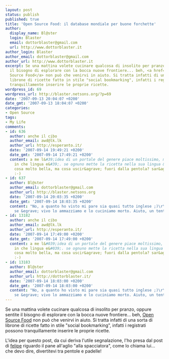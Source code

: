 ```yaml
---
layout: post
status: publish
published: true
title: 'Open Source Food: il database mondiale per buone forchette'
author:
  display_name: Bl@ster
  login: Blaster
  email: dottorblaster@gmail.com
  url: http://www.dottorblaster.it
author_login: Blaster
author_email: dottorblaster@gmail.com
author_url: http://www.dottorblaster.it
excerpt: Se una mattina volete cucinare qualcosa di insolito per pranzo, oppure sentite
  il bisogno di esplorare con la bocca nuove frontiere... beh, <a href="http://opensourcefood.com">Open
  Source Food</a> non può che venirvi in aiuto. Si tratta infatti di una sorta di
  librone di ricette fatto in stile "social bookmarking", infatti i registrati possono
  tranquillamente inserire le proprie ricette.
wordpress_id: 69
wordpress_url: http://blaster.netsons.org/?p=69
date: '2007-09-13 20:04:07 +0200'
date_gmt: '2007-09-13 18:04:07 +0200'
categories:
- Open Source
tags:
- My Life
comments:
- id: 636
  author: anche il cibo
  author_email: awd@lk.lk
  author_url: http://esperanto.it/
  date: '2007-09-14 19:49:21 +0200'
  date_gmt: '2007-09-14 17:49:21 +0200'
  content: a me l&#39;idea di un portale del genere piace moltissimo, ma non ho capito
    in che lingua e&#39;. se ognuno mette la ricetta nella sua lingua &egrave; una
    cosa molto bella, ma cosa uscir&agrave; fuori dalla pentola? sar&agrave; vivo?
    :-)
- id: 637
  author: Bl@ster
  author_email: dottorblaster@gmail.com
  author_url: http://blaster.netsons.org
  date: '2007-09-14 20:03:35 +0200'
  date_gmt: '2007-09-14 18:03:35 +0200'
  content: "No, a quanto ho visto mi pare sia quasi tutto inglese ;)\r\n\r\nPoi...
    se &egrave; vivo lo ammazziamo e lo cuciniamo morto. Aiuto, un tentacolo mi assale!!!"
- id: 13182
  author: anche il cibo
  author_email: awd@lk.lk
  author_url: http://esperanto.it/
  date: '2007-09-14 17:49:00 +0200'
  date_gmt: '2007-09-14 17:49:00 +0200'
  content: a me l&#039;idea di un portale del genere piace moltissimo, ma non ho capito
    in che lingua e&#039;. se ognuno mette la ricetta nella sua lingua &egrave; una
    cosa molto bella, ma cosa uscir&agrave; fuori dalla pentola? sar&agrave; vivo?
    :-)
- id: 13183
  author: Bl@ster
  author_email: dottorblaster@gmail.com
  author_url: http://dottorblaster.it/
  date: '2007-09-14 18:03:00 +0200'
  date_gmt: '2007-09-14 18:03:00 +0200'
  content: "No, a quanto ho visto mi pare sia quasi tutto inglese ;)\r\n\r\nPoi...
    se &egrave; vivo lo ammazziamo e lo cuciniamo morto. Aiuto, un tentacolo mi assale!!!"
---
```

<p>Se una mattina volete cucinare qualcosa di insolito per pranzo, oppure sentite il bisogno di esplorare con la bocca nuove frontiere... beh, <a href="http://opensourcefood.com">Open Source Food</a> non può che venirvi in aiuto. Si tratta infatti di una sorta di librone di ricette fatto in stile "social bookmarking", infatti i registrati possono tranquillamente inserire le proprie ricette.<a id="more"></a><a id="more-69"></a></p>
<p>L'idea per questo post, da cui deriva l'utile segnalazione, l'ho presa dal post di <a href="http://pollycoke.wordpress.com/2007/09/13/garlic-bread-pane-allaglio-howto/">felipe</a> riguardo il pane all'aglio "alla spacciatora", come lo chiama lui... che devo dire, divertitevi tra pentole e padelle!</p>
